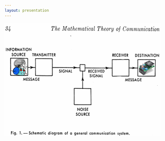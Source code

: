 ```yaml
---
layout: presentation
---
```


[![](assets/img/human-robot-pcb.png)](languages-human-electro-mechanical)
